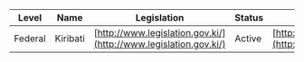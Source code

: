 | Level | Name | Legislation | Status | Case law | Constitution |
|---|---|---|---|---|---|
| Federal | Kiribati | [http://www.legislation.gov.ki/](http://www.legislation.gov.ki/) | Active | [http://www.legislation.gov.ki/caselaw/](http://www.legislation.gov.ki/caselaw/) | [http://www.legislation.gov.ki/constitution/](http://www.legislation.gov.ki/constitution/) |